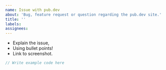 ```yaml
---
name: Issue with pub.dev
about: 'Bug, feature request or question regarding the pub.dev site.'
title: ''
labels:
assignees:
---
```

<!-- File issues with the `pub` client at
https://github.com/dart-lang/pub/issues/new' -->

 * Explain the issue,
 * Using bullet points!
 * Link to screenshot.

```dart
// Write example code here
```
